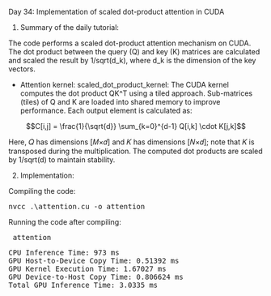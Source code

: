 Day 34: Implementation of scaled dot-product attention in CUDA

1) Summary of the daily tutorial:

The code performs a scaled dot-product attention mechanism on CUDA. The dot product between the query (Q) and key (K) matrices are calculated and scaled the result by 1/sqrt(d_k), where d_k is the dimension of the key vectors. 

- Attention kernel:
  scaled_dot_product_kernel: The CUDA kernel computes the dot product QK^T using a tiled approach. Sub-matrices (tiles) of Q and K are loaded into shared memory to improve performance. Each output element is calculated as:

```math
C[i,j] = \frac{1}{\sqrt{d}} \sum_{k=0}^{d-1} Q[i,k] \cdot K[j,k]
```  

Here, 𝑄 has dimensions [𝑀×𝑑] and 𝐾 has dimensions [𝑁×𝑑]; note that 𝐾 is transposed during the multiplication. The computed dot products are scaled by 1/sqrt(d) to maintain stability.

2) Implementation:

Compiling the code:  

<pre>nvcc .\attention.cu -o attention</pre>

Running the code after compiling: 

<pre> attention </pre>

<pre>CPU Inference Time: 973 ms
GPU Host-to-Device Copy Time: 0.51392 ms
GPU Kernel Execution Time: 1.67027 ms
GPU Device-to-Host Copy Time: 0.806624 ms
Total GPU Inference Time: 3.0335 ms</pre>